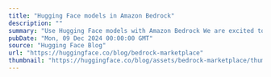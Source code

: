 ```yaml
---
title: "Hugging Face models in Amazon Bedrock"
description: ""
summary: "Use Hugging Face models with Amazon Bedrock We are excited to announce that popular open models from..."
pubDate: "Mon, 09 Dec 2024 00:00:00 GMT"
source: "Hugging Face Blog"
url: "https://huggingface.co/blog/bedrock-marketplace"
thumbnail: "https://huggingface.co/blog/assets/bedrock-marketplace/thumbnail.png"
---
```


